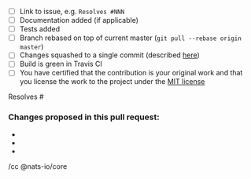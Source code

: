  - [ ] Link to issue, e.g. `Resolves #NNN`
 - [ ] Documentation added (if applicable)
 - [ ] Tests added
 - [ ] Branch rebased on top of current master (`git pull --rebase origin master`)
 - [ ] Changes squashed to a single commit (described [here](http://gitready.com/advanced/2009/02/10/squashing-commits-with-rebase.html))
 - [ ] Build is green in Travis CI
 - [ ] You have certified that the contribution is your original work and that you license the work to the project under the [MIT license](https://github.com/nats-io/gnatsd/blob/master/LICENSE)

Resolves #  

### Changes proposed in this pull request: 

 - 
 - 
 -
 
/cc @nats-io/core

